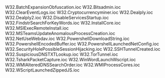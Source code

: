 W32.BatchExpansionObfuscation.ioc
W32.Bitsadmin.ioc
W32.ClearEventLogs.ioc
W32.Cryptocurrencyminer.ioc
W32.Dealply.ioc
W32.Dealply2.ioc
W32.DisableServicesStartup.ioc
W32.FindstrSearchForKeyWords.ioc
W32.InstallCore.ioc
W32.MSIExecRemoteInstall.ioc
W32.MSTeamsUpdateAnomalousProcessCreation.ioc
W32.NetUseWebdav.ioc
W32.PowershellDownloadString.ioc
W32.PowershellEncodedBuffer.ioc
W32.PowershellLaunchedNetConfig.ioc
W32.SecurityHolePossibleSessionHijacking.ioc
W32.SSHTunnelCreated.ioc
W32.SuspiciousDNSTXTLookup.ioc
W32.TorTunnel.ioc
W32.TsharkPacketCapture.ioc
W32.WinWordLaunchWscript.ioc
W32.WMIAlteredDNSSearchOrder.ioc
W32.WMIProcessCores.ioc
W32.WScriptLaunchedZippedJS.ioc
